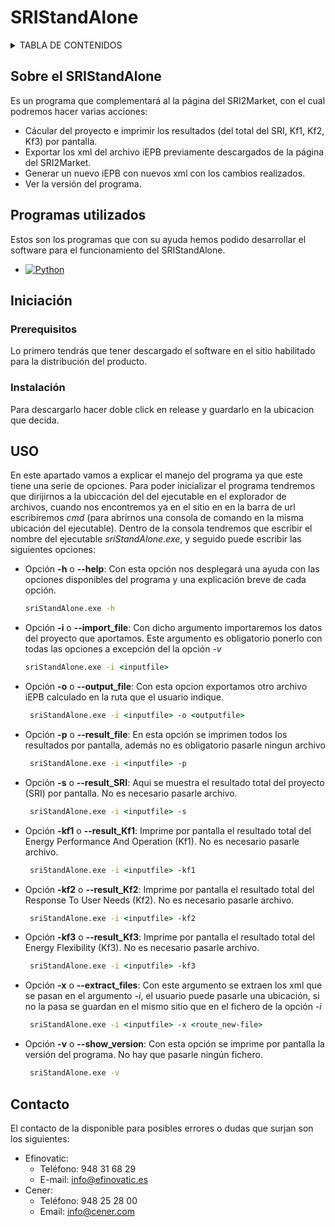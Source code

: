 # SRIStandAlone
<!-- TABLA DE CONTENIDOS -->
<details>
  <summary>TABLA DE CONTENIDOS</summary>
  <ol>
    <li>
      <a href="#sobre-el-sristandalone">Sobre el SRIStandAlone</a>
      <ul>
        <li><a href="#programas-utilizados">Construido con</a></li>
      </ul>
    </li>
    <li>
      <a href="#iniciación">Iniciación</a>
      <ul>
        <li><a href="#prerequisitos">Prerequisitos</a></li>
        <li><a href="#instalación">Instalación</a></li>
      </ul>
    </li>
      <li><a href="#uso">Uso</a></li>
    <li><a href="#contribuciones">Contribuciones</a></li>
    <li><a href="#licencia">Licencia</a></li>
    <li><a href="#Contacto">Contacto</a></li>
  </ol>
</details>

<!-- SOBRE EL SRIStandAlone -->
## Sobre el SRIStandAlone
Es un programa que complementará al la página del SRI2Market, con el cual podremos hacer varias acciones: 
  <ul>
    <li>Cácular del proyecto e imprimir los resultados (del total del SRI, Kf1, Kf2, Kf3) por pantalla.</li> 
    <li>Exportar los xml del archivo iEPB previamente descargados de la página del SRI2Market.</li> 
    <li>Generar un nuevo iEPB con nuevos xml con los cambios realizados.</li>
    <li>Ver la versión del programa.</li>
  </ul>

<!-- PROGRAMAS UTILIZADOS -->
## Programas utilizados
Estos son los programas que con su ayuda hemos podido desarrollar el software para el funcionamiento del SRIStandAlone.
* [![Python][Python.py]][Python-url]

<!-- PRIMEROS PASOS PARA LA UTILIZACIÓN DEL SRIStandAlone -->
## Iniciación
### Prerequisitos
Lo primero tendrás que tener descargado el software en el sitio habilitado para la distribución del producto.
### Instalación
Para descargarlo hacer doble click en release y guardarlo en la ubicacion que decida.
<!-- USO DEL SRIStandAlone -->
## USO
En este apartado vamos a explicar el manejo del programa ya que este tiene una serie de opciones. 
Para poder inicializar el programa tendremos que dirijirnos a la ubiccación del del ejecutable en el explorador de archivos, 
cuando nos encontremos ya en el sitio en en la barra de url escribiremos <i>cmd</i> (para abrirnos una consola de comando en la misma ubicación del ejecutable).
Dentro de la consola tendremos que escribir el nombre del ejecutable <i>sriStandAlone.exe</i>, y seguido puede escribir las siguientes opciones:
* Opción <b>-h</b> o <b>--help</b>: Con esta opción nos desplegará una ayuda con las opciones disponibles del programa y una explicación breve de cada opción.
   ```cmd
   sriStandAlone.exe -h
   ```
* Opción <b>-i</b> o <b>--import_file</b>: Con dicho argumento importaremos los datos del proyecto que aportamos. Este argumento es obligatorio ponerlo con todas las opciones a excepción del la opción <i>-v</i>
   ```cmd
   sriStandAlone.exe -i <inputfile>
   ```
* Opción <b>-o</b> o <b>--output_file</b>: Con esta opcion exportamos otro archivo iEPB calculado en la ruta que el usuario indique.
  ```cmd
   sriStandAlone.exe -i <inputfile> -o <outputfile>
   ```
* Opción <b>-p</b> o <b>--result_file</b>: En esta opción se imprimen todos los resultados por pantalla, además no es obligatorio pasarle ningun archivo
  ```cmd
   sriStandAlone.exe -i <inputfile> -p
   ```
* Opción <b>-s</b> o <b>--result_SRI</b>: Aqui se muestra el resultado total del proyecto (SRI) por pantalla. No es necesario pasarle archivo.
  ```cmd
   sriStandAlone.exe -i <inputfile> -s
   ```
* Opción <b>-kf1</b> o <b>--result_Kf1</b>: Imprime por pantalla el resultado total del Energy Performance And Operation (Kf1). No es necesario pasarle archivo.
  ```cmd
   sriStandAlone.exe -i <inputfile> -kf1
   ```
* Opción <b>-kf2</b> o <b>--result_Kf2</b>: Imprime por pantalla el resultado total del Response To User Needs (Kf2). No es necesario pasarle archivo.
  ```cmd
   sriStandAlone.exe -i <inputfile> -kf2
   ```
* Opción <b>-kf3</b> o <b>--result_Kf3</b>: Imprime por pantalla el resultado total del Energy Flexibility (Kf3). No es necesario pasarle archivo.
  ```cmd
   sriStandAlone.exe -i <inputfile> -kf3
   ```
* Opción <b>-x</b> o <b>--extract_files</b>: Con este argumento se extraen los xml que se pasan en el argumento <i>-i</i>, el usuario puede pasarle una ubicación, si no la pasa se guardan en el mismo sitio que en el fichero de la opción <i>-i</i>
  ```cmd
   sriStandAlone.exe -i <inputfile> -x <route_new-file>
   ```
* Opción <b>-v</b> o <b>--show_version</b>: Con esta opción se imprime por pantalla la versión del programa. No hay que pasarle ningún fichero.
  ```cmd
   sriStandAlone.exe -v
   ```
<!-- Contacto -->
## Contacto
El contacto de la disponible para posibles errores o dudas que surjan son los siguientes:
* Efinovatic:
  - Teléfono: 948 31 68 29
  - E-mail: info@efinovatic.es
* Cener:
    - Teléfono: 948 25 28 00
    - Email: info@cener.com


<!-- REFERENCIA A LAS URLS E IMAGENES -->
<!-- https://www.markdownguide.org/basic-syntax/#reference-style-links -->
[Python.py]: https://img.shields.io/badge/python-000000?style=for-the-badge&logo=pypi&logoColor=white
[Python-url]: https://www.python.org/downloads/



